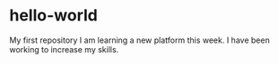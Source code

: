 # hello-world
My first repository
I am learning a new platform this week.
I have been working to increase my skills.

